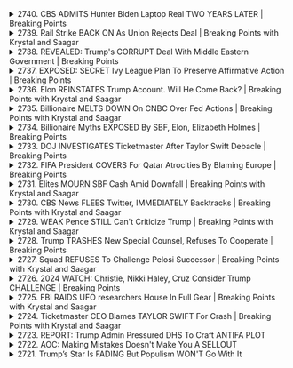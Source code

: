 <details>
<summary>2740. CBS ADMITS Hunter Biden Laptop Real TWO YEARS LATER | Breaking Points</summary><br>

<a href="https://www.youtube.com/watch?v=FO8qtkYaqrU" target="_blank">
    <img src="https://img.youtube.com/vi/FO8qtkYaqrU/maxresdefault.jpg" 
        alt="[Youtube]" width="200">
</a>

# CBS ADMITS Hunter Biden Laptop Real TWO YEARS LATER | Breaking Points


</details>

<details>
<summary>2739. Rail Strike BACK ON As Union Rejects Deal | Breaking Points with Krystal and Saagar</summary><br>

<a href="https://www.youtube.com/watch?v=HMjgjoa9TGQ" target="_blank">
    <img src="https://img.youtube.com/vi/HMjgjoa9TGQ/maxresdefault.jpg" 
        alt="[Youtube]" width="200">
</a>

# Rail Strike BACK ON As Union Rejects Deal | Breaking Points with Krystal and Saagar


</details>

<details>
<summary>2738. REVEALED: Trump's CORRUPT Deal With Middle Eastern Government | Breaking Points</summary><br>

<a href="https://www.youtube.com/watch?v=6nddDMRcUoE" target="_blank">
    <img src="https://img.youtube.com/vi/6nddDMRcUoE/maxresdefault.jpg" 
        alt="[Youtube]" width="200">
</a>

# REVEALED: Trump's CORRUPT Deal With Middle Eastern Government | Breaking Points


</details>

<details>
<summary>2737. EXPOSED: SECRET Ivy League Plan To Preserve Affirmative Action | Breaking Points</summary><br>

<a href="https://www.youtube.com/watch?v=2tmUlkwLd6I" target="_blank">
    <img src="https://img.youtube.com/vi/2tmUlkwLd6I/maxresdefault.jpg" 
        alt="[Youtube]" width="200">
</a>

# EXPOSED: SECRET Ivy League Plan To Preserve Affirmative Action | Breaking Points


</details>

<details>
<summary>2736. Elon REINSTATES Trump Account. Will He Come Back? | Breaking Points with Krystal and Saagar</summary><br>

<a href="https://www.youtube.com/watch?v=ls0q9Db7TPw" target="_blank">
    <img src="https://img.youtube.com/vi/ls0q9Db7TPw/maxresdefault.jpg" 
        alt="[Youtube]" width="200">
</a>

# Elon REINSTATES Trump Account. Will He Come Back? | Breaking Points with Krystal and Saagar


</details>

<details>
<summary>2735. Billionaire MELTS DOWN On CNBC Over Fed Actions | Breaking Points with Krystal and Saagar</summary><br>

<a href="https://www.youtube.com/watch?v=v5--Q2xVG_8" target="_blank">
    <img src="https://img.youtube.com/vi/v5--Q2xVG_8/maxresdefault.jpg" 
        alt="[Youtube]" width="200">
</a>

# Billionaire MELTS DOWN On CNBC Over Fed Actions | Breaking Points with Krystal and Saagar


</details>

<details>
<summary>2734. Billionaire Myths EXPOSED By SBF, Elon, Elizabeth Holmes | Breaking Points</summary><br>

<a href="https://www.youtube.com/watch?v=elQ8j_gzyVo" target="_blank">
    <img src="https://img.youtube.com/vi/elQ8j_gzyVo/maxresdefault.jpg" 
        alt="[Youtube]" width="200">
</a>

# Billionaire Myths EXPOSED By SBF, Elon, Elizabeth Holmes | Breaking Points


</details>

<details>
<summary>2733. DOJ INVESTIGATES Ticketmaster After Taylor Swift Debacle | Breaking Points</summary><br>

<a href="https://www.youtube.com/watch?v=YOnzz63R9sE" target="_blank">
    <img src="https://img.youtube.com/vi/YOnzz63R9sE/maxresdefault.jpg" 
        alt="[Youtube]" width="200">
</a>

# DOJ INVESTIGATES Ticketmaster After Taylor Swift Debacle | Breaking Points


</details>

<details>
<summary>2732. FIFA President COVERS For Qatar Atrocities By Blaming Europe | Breaking Points</summary><br>

<a href="https://www.youtube.com/watch?v=NadB-JnNIck" target="_blank">
    <img src="https://img.youtube.com/vi/NadB-JnNIck/maxresdefault.jpg" 
        alt="[Youtube]" width="200">
</a>

# FIFA President COVERS For Qatar Atrocities By Blaming Europe | Breaking Points


</details>

<details>
<summary>2731. Elites MOURN SBF Cash Amid Downfall | Breaking Points with Krystal and Saagar</summary><br>

<a href="https://www.youtube.com/watch?v=_fDvub9MrHI" target="_blank">
    <img src="https://img.youtube.com/vi/_fDvub9MrHI/maxresdefault.jpg" 
        alt="[Youtube]" width="200">
</a>

# Elites MOURN SBF Cash Amid Downfall | Breaking Points with Krystal and Saagar


</details>

<details>
<summary>2730. CBS News FLEES Twitter, IMMEDIATELY Backtracks | Breaking Points with Krystal and Saagar</summary><br>

<a href="https://www.youtube.com/watch?v=QjE_6AMMiaA" target="_blank">
    <img src="https://img.youtube.com/vi/QjE_6AMMiaA/maxresdefault.jpg" 
        alt="[Youtube]" width="200">
</a>

# CBS News FLEES Twitter, IMMEDIATELY Backtracks | Breaking Points with Krystal and Saagar


</details>

<details>
<summary>2729. WEAK Pence STILL Can't Criticize Trump | Breaking Points with Krystal and Saagar</summary><br>

<a href="https://www.youtube.com/watch?v=NJ-hfVD6AsA" target="_blank">
    <img src="https://img.youtube.com/vi/NJ-hfVD6AsA/maxresdefault.jpg" 
        alt="[Youtube]" width="200">
</a>

# WEAK Pence STILL Can't Criticize Trump | Breaking Points with Krystal and Saagar


</details>

<details>
<summary>2728. Trump TRASHES New Special Counsel, Refuses To Cooperate | Breaking Points</summary><br>

<a href="https://www.youtube.com/watch?v=0MIvP_T_Mhc" target="_blank">
    <img src="https://img.youtube.com/vi/0MIvP_T_Mhc/maxresdefault.jpg" 
        alt="[Youtube]" width="200">
</a>

# Trump TRASHES New Special Counsel, Refuses To Cooperate | Breaking Points


</details>

<details>
<summary>2727. Squad REFUSES To Challenge Pelosi Successor | Breaking Points with Krystal and Saagar</summary><br>

<a href="https://www.youtube.com/watch?v=DgWxwc6IkqY" target="_blank">
    <img src="https://img.youtube.com/vi/DgWxwc6IkqY/maxresdefault.jpg" 
        alt="[Youtube]" width="200">
</a>

# Squad REFUSES To Challenge Pelosi Successor | Breaking Points with Krystal and Saagar


</details>

<details>
<summary>2726. 2024 WATCH: Christie, Nikki Haley, Cruz Consider Trump CHALLENGE | Breaking Points</summary><br>

<a href="https://www.youtube.com/watch?v=3ShvioGLVJ8" target="_blank">
    <img src="https://img.youtube.com/vi/3ShvioGLVJ8/maxresdefault.jpg" 
        alt="[Youtube]" width="200">
</a>

# 2024 WATCH: Christie, Nikki Haley, Cruz Consider Trump CHALLENGE | Breaking Points


</details>

<details>
<summary>2725. FBI RAIDS UFO researchers House In Full Gear | Breaking Points with Krystal and Saagar</summary><br>

<a href="https://www.youtube.com/watch?v=08tTi4GiuVg" target="_blank">
    <img src="https://img.youtube.com/vi/08tTi4GiuVg/maxresdefault.jpg" 
        alt="[Youtube]" width="200">
</a>

# FBI RAIDS UFO researchers House In Full Gear | Breaking Points with Krystal and Saagar


</details>

<details>
<summary>2724. Ticketmaster CEO Blames TAYLOR SWIFT For Crash | Breaking Points with Krystal and Saagar</summary><br>

<a href="https://www.youtube.com/watch?v=vttjwazEA-8" target="_blank">
    <img src="https://img.youtube.com/vi/vttjwazEA-8/maxresdefault.jpg" 
        alt="[Youtube]" width="200">
</a>

# Ticketmaster CEO Blames TAYLOR SWIFT For Crash | Breaking Points with Krystal and Saagar


</details>

<details>
<summary>2723. REPORT: Trump Admin Pressured DHS To Craft ANTIFA PLOT</summary><br>

<a href="https://www.youtube.com/watch?v=vvOP9B0hogM" target="_blank">
    <img src="https://img.youtube.com/vi/vvOP9B0hogM/maxresdefault.jpg" 
        alt="[Youtube]" width="200">
</a>

# REPORT: Trump Admin Pressured DHS To Craft ANTIFA PLOT


</details>

<details>
<summary>2722. AOC: Making Mistakes Doesn't Make You A SELLOUT</summary><br>

<a href="https://www.youtube.com/watch?v=mP40eaoy2Pc" target="_blank">
    <img src="https://img.youtube.com/vi/mP40eaoy2Pc/maxresdefault.jpg" 
        alt="[Youtube]" width="200">
</a>

# AOC: Making Mistakes Doesn't Make You A SELLOUT


</details>

<details>
<summary>2721. Trump’s Star Is FADING But Populism WON'T Go With It</summary><br>

<a href="https://www.youtube.com/watch?v=Sk-vgxitLjU" target="_blank">
    <img src="https://img.youtube.com/vi/Sk-vgxitLjU/maxresdefault.jpg" 
        alt="[Youtube]" width="200">
</a>

# Trump’s Star Is FADING But Populism WON'T Go With It


</details>

